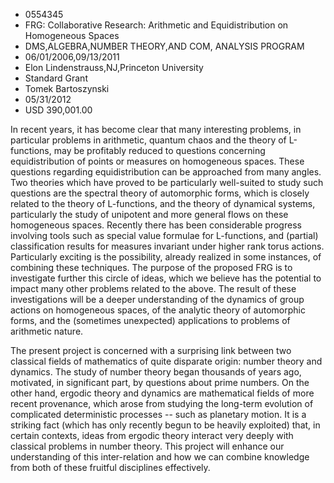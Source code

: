 
* 0554345
* FRG: Collaborative Research: Arithmetic and Equidistribution on Homogeneous Spaces
* DMS,ALGEBRA,NUMBER THEORY,AND COM, ANALYSIS PROGRAM
* 06/01/2006,09/13/2011
* Elon Lindenstrauss,NJ,Princeton University
* Standard Grant
* Tomek Bartoszynski
* 05/31/2012
* USD 390,001.00

In recent years, it has become clear that many interesting problems, in
particular problems in arithmetic, quantum chaos and the theory of L-functions,
may be profitably reduced to questions concerning equidistribution of points or
measures on homogeneous spaces. These questions regarding equidistribution can
be approached from many angles. Two theories which have proved to be
particularly well-suited to study such questions are the spectral theory of
automorphic forms, which is closely related to the theory of L-functions, and
the theory of dynamical systems, particularly the study of unipotent and more
general flows on these homogeneous spaces. Recently there has been considerable
progress involving tools such as special value formulae for L-functions, and
(partial) classification results for measures invariant under higher rank torus
actions. Particularly exciting is the possibility, already realized in some
instances, of combining these techniques. The purpose of the proposed FRG is to
investigate further this circle of ideas, which we believe has the potential to
impact many other problems related to the above. The result of these
investigations will be a deeper understanding of the dynamics of group actions
on homogeneous spaces, of the analytic theory of automorphic forms, and the
(sometimes unexpected) applications to problems of arithmetic nature.

The present project is concerned with a surprising link between two classical
fields of mathematics of quite disparate origin: number theory and dynamics. The
study of number theory began thousands of years ago, motivated, in significant
part, by questions about prime numbers. On the other hand, ergodic theory and
dynamics are mathematical fields of more recent provenance, which arose from
studying the long-term evolution of complicated deterministic processes -- such
as planetary motion. It is a striking fact (which has only recently begun to be
heavily exploited) that, in certain contexts, ideas from ergodic theory interact
very deeply with classical problems in number theory. This project will enhance
our understanding of this inter-relation and how we can combine knowledge from
both of these fruitful disciplines effectively.
